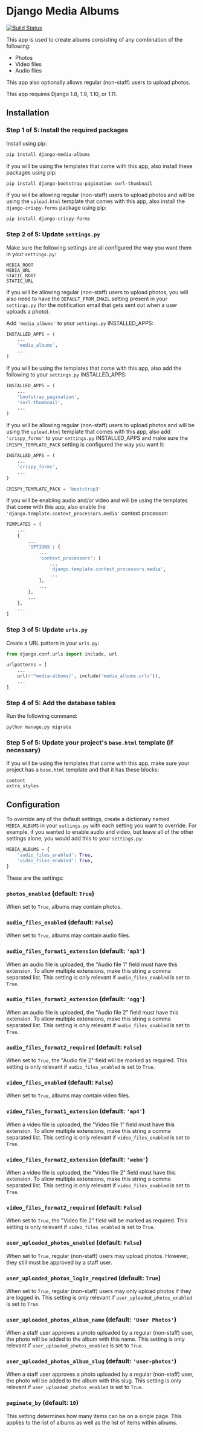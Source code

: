 # Django Media Albums

[![Build Status](https://travis-ci.org/VelocityWebworks/django-media-albums.svg?branch=master)](https://travis-ci.org/VelocityWebworks/django-media-albums)

This app is used to create albums consisting of any combination of the
following:

* Photos
* Video files
* Audio files

This app also optionally allows regular (non-staff) users to upload photos.

This app requires Django 1.8, 1.9, 1.10, or 1.11.

## Installation

### Step 1 of 5: Install the required packages

Install using pip:

```bash
pip install django-media-albums
```

If you will be using the templates that come with this app, also install these
packages using pip:

```bash
pip install django-bootstrap-pagination sorl-thumbnail
```

If you will be allowing regular (non-staff) users to upload photos and will be
using the `upload.html` template that comes with this app, also install the
`django-crispy-forms` package using pip:

```bash
pip install django-crispy-forms
```

### Step 2 of 5: Update `settings.py`

Make sure the following settings are all configured the way you want them in
your `settings.py`:

```
MEDIA_ROOT
MEDIA_URL
STATIC_ROOT
STATIC_URL
```

If you will be allowing regular (non-staff) users to upload photos, you will
also need to have the `DEFAULT_FROM_EMAIL` setting present in your
`settings.py` (for the notification email that gets sent out when a user
uploads a photo).

Add `'media_albums'` to your `settings.py` INSTALLED_APPS:

```python
INSTALLED_APPS = (
    ...
    'media_albums',
    ...
)
```

If you will be using the templates that come with this app, also add the
following to your `settings.py` INSTALLED_APPS:

```python
INSTALLED_APPS = (
    ...
    'bootstrap_pagination',
    'sorl.thumbnail',
    ...
)
```

If you will be allowing regular (non-staff) users to upload photos and will be
using the `upload.html` template that comes with this app, also add
`'crispy_forms'` to your `settings.py` INSTALLED_APPS and make sure the
`CRISPY_TEMPLATE_PACK` setting is configured the way you want it:

```python
INSTALLED_APPS = (
    ...
    'crispy_forms',
    ...
)

CRISPY_TEMPLATE_PACK = 'bootstrap3'
```

If you will be enabling audio and/or video and will be using the templates that
come with this app, also enable the
`'django.template.context_processors.media'` context processor:

```python
TEMPLATES = [
    ...
    {
        ...
        'OPTIONS': {
            ...
            'context_processors': [
                ...
                'django.template.context_processors.media',
                ...
            ],
            ...
        },
        ...
    },
    ...
]
```

### Step 3 of 5: Update `urls.py`

Create a URL pattern in your `urls.py`:

```python
from django.conf.urls import include, url

urlpatterns = [
    ...
    url(r'^media-albums/', include('media_albums.urls')),
    ...
]
```

### Step 4 of 5: Add the database tables

Run the following command:

```bash
python manage.py migrate
```

### Step 5 of 5: Update your project's `base.html` template (if necessary)

If you will be using the templates that come with this app, make sure your
project has a `base.html` template and that it has these blocks:

```
content
extra_styles
```

## Configuration

To override any of the default settings, create a dictionary named
`MEDIA_ALBUMS` in your `settings.py` with each setting you want to override.
For example, if you wanted to enable audio and video, but leave all of the
other settings alone, you would add this to your `settings.py`:

```python
MEDIA_ALBUMS = {
    'audio_files_enabled': True,
    'video_files_enabled': True,
}
```

These are the settings:

### `photos_enabled` (default: `True`)

When set to `True`, albums may contain photos.

### `audio_files_enabled` (default: `False`)

When set to `True`, albums may contain audio files.

### `audio_files_format1_extension` (default: `'mp3'`)

When an audio file is uploaded, the "Audio file 1" field must have this
extension. To allow multiple extensions, make this string a comma separated
list. This setting is only relevant if `audio_files_enabled` is set to `True`.

### `audio_files_format2_extension` (default: `'ogg'`)

When an audio file is uploaded, the "Audio file 2" field must have this
extension. To allow multiple extensions, make this string a comma separated
list. This setting is only relevant if `audio_files_enabled` is set to `True`.

### `audio_files_format2_required` (default: `False`)

When set to `True`, the "Audio file 2" field will be marked as required. This
setting is only relevant if `audio_files_enabled` is set to `True`.

### `video_files_enabled` (default: `False`)

When set to `True`, albums may contain video files.

### `video_files_format1_extension` (default: `'mp4'`)

When a video file is uploaded, the "Video file 1" field must have this
extension. To allow multiple extensions, make this string a comma separated
list. This setting is only relevant if `video_files_enabled` is set to `True`.

### `video_files_format2_extension` (default: `'webm'`)

When a video file is uploaded, the "Video file 2" field must have this
extension. To allow multiple extensions, make this string a comma separated
list. This setting is only relevant if `video_files_enabled` is set to `True`.

### `video_files_format2_required` (default: `False`)

When set to `True`, the "Video file 2" field will be marked as required. This
setting is only relevant if `video_files_enabled` is set to `True`.

### `user_uploaded_photos_enabled` (default: `False`)

When set to `True`, regular (non-staff) users may upload photos. However, they
still must be approved by a staff user.

### `user_uploaded_photos_login_required` (default: `True`)

When set to `True`, regular (non-staff) users may only upload photos if they
are logged in. This setting is only relevant if `user_uploaded_photos_enabled`
is set to `True`.

### `user_uploaded_photos_album_name` (default: `'User Photos'`)

When a staff user approves a photo uploaded by a regular (non-staff) user, the
photo will be added to the album with this name. This setting is only relevant
if `user_uploaded_photos_enabled` is set to `True`.

### `user_uploaded_photos_album_slug` (default: `'user-photos'`)

When a staff user approves a photo uploaded by a regular (non-staff) user, the
photo will be added to the album with this slug. This setting is only relevant
if `user_uploaded_photos_enabled` is set to `True`.

### `paginate_by` (default: `10`)

This setting determines how many items can be on a single page. This applies to
the list of albums as well as the list of items within albums.
